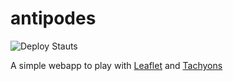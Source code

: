 # antipodes

![Deploy Stauts](https://github.com/jdcowf/antipodes/actions/workflows/deploy-pages.yml/badge.svg)

A simple webapp to play with [Leaflet](https://leafletjs.com/) and [Tachyons](http://tachyons.io)